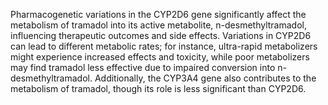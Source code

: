 Pharmacogenetic variations in the CYP2D6 gene significantly affect the metabolism of tramadol into its active metabolite, n-desmethyltramadol, influencing therapeutic outcomes and side effects. Variations in CYP2D6 can lead to different metabolic rates; for instance, ultra-rapid metabolizers might experience increased effects and toxicity, while poor metabolizers may find tramadol less effective due to impaired conversion into n-desmethyltramadol. Additionally, the CYP3A4 gene also contributes to the metabolism of tramadol, though its role is less significant than CYP2D6.